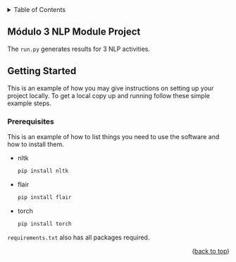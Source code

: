 <!-- TABLE OF CONTENTS -->
<details>
  <summary>Table of Contents</summary>
  <ol>
    <li>
      <a href="#Módulo 3 NLP Module Project">Módulo 3 NLP Module Project</a>
    </li>
    <li>
      <a href="#getting-started">Getting Started</a>
      <ul>
        <li><a href="#prerequisites">Prerequisites</a></li>
        <li><a href="#installation">Installation</a></li>
      </ul>
    </li>
    <li><a href="#usage">Usage</a></li>
    <li><a href="#roadmap">Roadmap</a></li>
    <li><a href="#contributing">Contributing</a></li>
    <li><a href="#license">License</a></li>
    <li><a href="#contact">Contact</a></li>
    <li><a href="#acknowledgments">Acknowledgments</a></li>
  </ol>
</details>


<!-- ABOUT THE PROJECT -->
## Módulo 3 NLP Module Project
The `run.py` generates results for 3 NLP activities.

<!-- GETTING STARTED -->
## Getting Started

This is an example of how you may give instructions on setting up your project locally.
To get a local copy up and running follow these simple example steps.

### Prerequisites
This is an example of how to list things you need to use the software and how to install them.
* nltk
  ```sh
  pip install nltk
  ```
* flair
  ```sh
  pip install flair
  ```
* torch
  ```sh
  pip install torch
  ```
`requirements.txt` also has all packages required.

<p align="right">(<a href="#readme-top">back to top</a>)</p>

